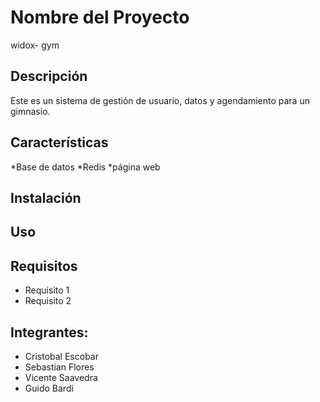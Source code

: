 # Nombre del Proyecto
widox- gym
## Descripción
Este es un sistema de gestión de usuario, datos y agendamiento para un gimnasio.

## Características
*Base de datos
*Redis
*página web

## Instalación


## Uso


## Requisitos
- Requisito 1
- Requisito 2

## Integrantes: 
* Cristobal Escobar 
* Sebastian Flores 
* Vicente Saavedra 
* Guido Bardi


